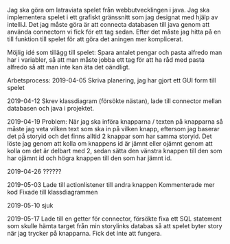 Jag ska göra om latraviata spelet från webbutvecklingen i java. Jag ska implementera spelet i ett grafiskt gränssnitt
som jag designat med hjälp av intelliJ. Det jag måste göra är att connecta databasen till java genom att använda
connectorn vi fick för ett tag sedan. Efter det måste jag hitta på en till funktion till spelet för att göra det
aningen mer komplicerat.

Möjlig idé som tillägg till spelet:
Spara antalet pengar och pasta alfredo man har i variabler, så att man måste jobba ett tag för att ha råd med pasta
alfredo så att man inte kan äta det oändligt.

Arbetsprocess:
2019-04-05
Skriva planering, jag har gjort ett GUI form till spelet

2019-04-12
Skrev klassdiagram (försökte nästan), lade till connector mellan databasen och java i projektet.

2019-04-19
Problem: När jag ska införa knapparna / texten på knapparna så måste jag veta vilken text som ska in på vilken knapp,
eftersom jag baserar det på storyid och det finns alltid 2 knappar som har samma storyid. Det löste jag genom att kolla
om knappens id är jämnt eller ojämnt genom att kolla om det är delbart med 2, sedan sätta den vänstra knappen till den
som har ojämnt id och högra knappen till den som har jämnt id.

2019-04-26
??????

2019-05-03
Lade till actionlistener till andra knappen
Kommenterade mer kod
Fixade till klassdiagrammen

2019-05-10
sjuk

2019-05-17
Lade till en getter för connector, försökte fixa ett SQL statement som skulle hämta target från min storylinks databas
så att spelet byter story när jag trycker på knapparna. Fick det inte att fungera.